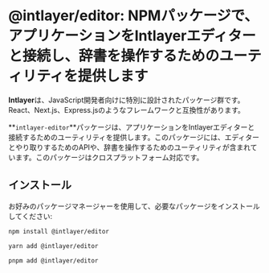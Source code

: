 # @intlayer/editor: NPMパッケージで、アプリケーションをIntlayerエディターと接続し、辞書を操作するためのユーティリティを提供します

**Intlayer**は、JavaScript開発者向けに特別に設計されたパッケージ群です。React、Next.js、Express.jsのようなフレームワークと互換性があります。

**`intlayer-editor`**パッケージは、アプリケーションをIntlayerエディターと接続するためのユーティリティを提供します。このパッケージには、エディターとやり取りするためのAPIや、辞書を操作するためのユーティリティが含まれています。このパッケージはクロスプラットフォーム対応です。

## インストール

お好みのパッケージマネージャーを使用して、必要なパッケージをインストールしてください:

```bash
npm install @intlayer/editor
```

```bash
yarn add @intlayer/editor
```

```bash
pnpm add @intlayer/editor
```
